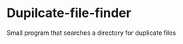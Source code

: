 Dupilcate-file-finder
=====================

Small program that searches a directory for duplicate files
